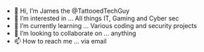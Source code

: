 - 👋 Hi, I’m James the @TattooedTechGuy
- 👀 I’m interested in ... All things IT, Gaming and Cyber sec
- 🌱 I’m currently learning ... Various coding and security projects
- 💞️ I’m looking to collaborate on ... anything
- 📫 How to reach me ... via email

<!---
TattooedTechGuy/TattooedTechGuy is a ✨ special ✨ repository because its `README.md` (this file) appears on your GitHub profile.
You can click the Preview link to take a look at your changes.
--->

